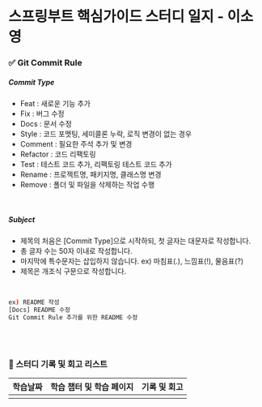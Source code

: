 # 스프링부트 핵심가이드 스터디 일지 - 이소영

### ✅ Git Commit Rule

##### Commit Type

- Feat : 새로운 기능 추가
- Fix : 버그 수정
- Docs : 문서 수정
- Style : 코드 포멧팅, 세미콜론 누락, 로직 변경이 없는 경우
- Comment : 필요한 주석 추가 및 변경
- Refactor : 코드 리팩토링
- Test : 테스트 코드 추가, 리팩토링 테스트 코드 추가
- Rename : 프로젝트명, 패키지명, 클래스명 변경
- Remove : 폴더 및 파일을 삭제하는 작업 수행

<br>

##### Subject

- 제목의 처음은 [Commit Type]으로 시작하되, 첫 글자는 대문자로 작성합니다.
- 총 글자 수는 50자 이내로 작성합니다.
- 마지막에 특수문자는 삽입하지 않습니다.  ex) 마침표(.), 느낌표(!), 물음표(?)
- 제목은 개조식 구문으로 작성합니다.

<br>

```bash
ex) README 작성
[Docs] README 수정
Git Commit Rule 추가를 위한 README 수정
```

<br>

<br>



### 📒 스터디 기록 및 회고 리스트

| 학습날짜 | 학습 챕터 및 학습 페이지 | 기록 및 회고 |
| :------: | :----------------------: | :----------: |
|          |                          |              |

